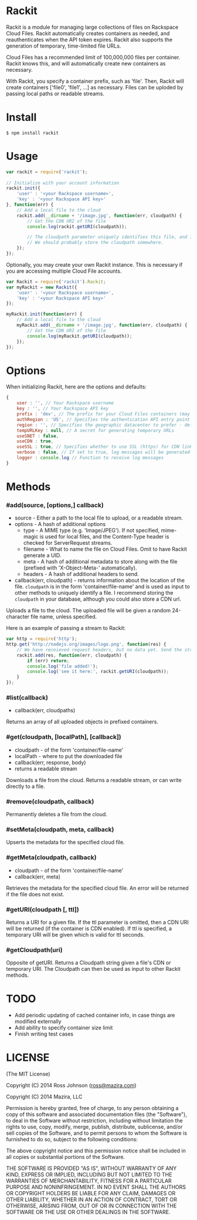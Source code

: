 # Rackit

Rackit is a module for managing large collections of files on Rackspace Cloud Files. Rackit automatically creates containers as needed, and reauthenticates when the API token expires. Rackit also supports the generation of temporary, time-limited file URLs.

Cloud Files has a recommended limit of 100,000,000 files per container. Rackit knows this, and will automatically create new containers as necessary.

With Rackit, you specify a container prefix, such as 'file'. Then, Rackit will create containers ['file0', 'file1', ...] as necessary. Files can be uploded by passing local paths or readable streams.

# Install

    $ npm install rackit

# Usage
`````javascript
var rackit = require('rackit');
    
// Initialize with your account information
rackit.init({
	'user' : '<your Rackspace username>',
	'key' : '<your Rackspace API key>'
}, function(err) {
	// Add a local file to the cloud
	rackit.add(__dirname + '/image.jpg', function(err, cloudpath) {
		// Get the CDN URI of the file
		console.log(rackit.getURI(cloudpath));

		// The cloudpath parameter uniquely identifies this file, and is used by other Rackit methods to manipulate it.
		// We should probably store the cloudpath somewhere.
	});
});
`````

Optionally, you may create your own Rackit instance. This is necessary if you are accessing multiple Cloud File accounts.
`````javascript
var Rackit = require('rackit').Rackit;
var myRackit = new Rackit({
	'user' : '<your Rackspace username>',
	'key' : '<your Rackspace API key>'
});

myRackit.init(function(err) {
	// Add a local file to the cloud
	myRackit.add(__dirname + '/image.jpg', function(err, cloudpath) {
		// Get the CDN URI of the file
		console.log(myRackit.getURI(cloudpath));
	});
});
`````

# Options

When initializing Rackit, here are the options and defaults:
`````javascript
{
	user : '', // Your Rackspace username
	key : '', // Your Rackspace API key
	prefix : 'dev', // The prefix for your Cloud Files containers (may contain forward slash)
	authRegion : 'US', // Specifies the authentication API entry point - other option of 'UK'
	region : '', // Specifies the geographic datacenter to prefer - defaults to the user's default region. Explicit options of 'ORD', 'DFW', 'HKG', 'LON', 'IAD', 'SYD' are accepted.
	tempURLKey : null, // A secret for generating temporary URLs
	useSNET : false,
	useCDN : true,
	useSSL : true, // Specifies whether to use SSL (https) for CDN links
	verbose : false, // If set to true, log messages will be generated
	logger : console.log // Function to receive log messages
}
`````
        
# Methods
### #add(source, [options,] callback)
- source - Either a path to the local file to upload, or a readable stream.
- options - A hash of additional options
  - type - A MIME type (e.g. 'Image/JPEG'). If not specified, mime-magic is used for local files, and the Content-Type header is checked for ServerRequest streams.
  - filename - What to name the file on Cloud Files. Omit to have Rackit generate a UID.
  - meta - A hash of additional metadata to store along with the file (prefixed with 'X-Object-Meta-' automatically).
  - headers - A hash of additional headers to send.
- callback(err, cloudpath) - returns information about the location of the file. `cloudpath` is in the form 'container/file-name' and is used as input to other methods to uniquely identify a file. I recommend storing the `cloudpath` in your database, although you could also store a CDN url.

Uploads a file to the cloud. The uploaded file will be given a random 24-character file name, unless specified.

Here is an example of passing a stream to Rackit:
`````javascript
var http = require('http');
http.get('http://nodejs.org/images/logo.png', function(res) {
	// We have receieved request headers, but no data yet. Send the stream to Rackit!
	rackit.add(res, function(err, cloudpath) {
		if (err) return;
		console.log('file added!');
		console.log('see it here:', rackit.getURI(cloudpath));
	}
});
`````

### #list(callback)
- callback(err, cloudpaths)

Returns an array of all uploaded objects in prefixed containers.

### #get(cloudpath, [localPath], [callback])
- cloudpath - of the form 'container/file-name'
- localPath - where to put the downloaded file
- callback(err, response, body)
- returns a readable stream

Downloads a file from the cloud. Returns a readable stream, or can write directly to a file.

### #remove(cloudpath, callback)

Permanently deletes a file from the cloud.

### #setMeta(cloudpath, meta, callback)

Upserts the metadata for the specified cloud file.

### #getMeta(cloudpath, callback)
- cloudpath - of the form 'container/file-name'
- callback(err, meta)

Retrieves the metadata for the specified cloud file. An error will be returned if the file does not exist.

### #getURI(cloudpath [, ttl])

Returns a URI for a given file. If the ttl parameter is omitted, then a CDN URI will be returned (if the container is CDN enabled). If ttl is specified, a temporary URI will be given which is valid for ttl seconds.

### #getCloudpath(uri)

Opposite of getURI. Returns a Cloudpath string given a file's CDN or temporary URI. The Cloudpath can then be used as input to other Rackit methods.

# TODO

* Add periodic updating of cached container info, in case things are modified externally
* Add ability to specify container size limit
* Finish writing test cases

# LICENSE
(The MIT License)

Copyright (C) 2014 Ross Johnson (ross@mazira.com)

Copyright (C) 2014 Mazira, LLC

Permission is hereby granted, free of charge, to any person obtaining a copy of this software and associated documentation files (the "Software"), to deal in the Software without restriction, including without limitation the rights to use, copy, modify, merge, publish, distribute, sublicense, and/or sell copies of the Software, and to permit persons to whom the Software is furnished to do so, subject to the following conditions:

The above copyright notice and this permission notice shall be included in all copies or substantial portions of the Software.

THE SOFTWARE IS PROVIDED "AS IS", WITHOUT WARRANTY OF ANY KIND, EXPRESS OR IMPLIED, INCLUDING BUT NOT LIMITED TO THE WARRANTIES OF MERCHANTABILITY, FITNESS FOR A PARTICULAR PURPOSE AND NONINFRINGEMENT. IN NO EVENT SHALL THE AUTHORS OR COPYRIGHT HOLDERS BE LIABLE FOR ANY CLAIM, DAMAGES OR OTHER LIABILITY, WHETHER IN AN ACTION OF CONTRACT, TORT OR OTHERWISE, ARISING FROM, OUT OF OR IN CONNECTION WITH THE SOFTWARE OR THE USE OR OTHER DEALINGS IN THE SOFTWARE.
